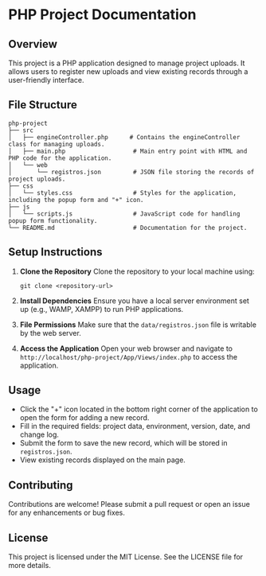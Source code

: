 # PHP Project Documentation

## Overview
This project is a PHP application designed to manage project uploads. It allows users to register new uploads and view existing records through a user-friendly interface.

## File Structure
```
php-project
├── src
│   ├── engineController.php      # Contains the engineController class for managing uploads.
│   ├── main.php                   # Main entry point with HTML and PHP code for the application.
│   └── web
│       └── registros.json         # JSON file storing the records of project uploads.
├── css
│   └── styles.css                 # Styles for the application, including the popup form and "+" icon.
├── js
│   └── scripts.js                 # JavaScript code for handling popup form functionality.
└── README.md                      # Documentation for the project.
```

## Setup Instructions
1. **Clone the Repository**
   Clone the repository to your local machine using:
   ```
   git clone <repository-url>
   ```

2. **Install Dependencies**
   Ensure you have a local server environment set up (e.g., WAMP, XAMPP) to run PHP applications.

3. **File Permissions**
   Make sure that the `data/registros.json` file is writable by the web server.

4. **Access the Application**
   Open your web browser and navigate to `http://localhost/php-project/App/Views/index.php` to access the application.

## Usage
- Click the "+" icon located in the bottom right corner of the application to open the form for adding a new record.
- Fill in the required fields: project data, environment, version, date, and change log.
- Submit the form to save the new record, which will be stored in `registros.json`.
- View existing records displayed on the main page.

## Contributing
Contributions are welcome! Please submit a pull request or open an issue for any enhancements or bug fixes.

## License
This project is licensed under the MIT License. See the LICENSE file for more details.